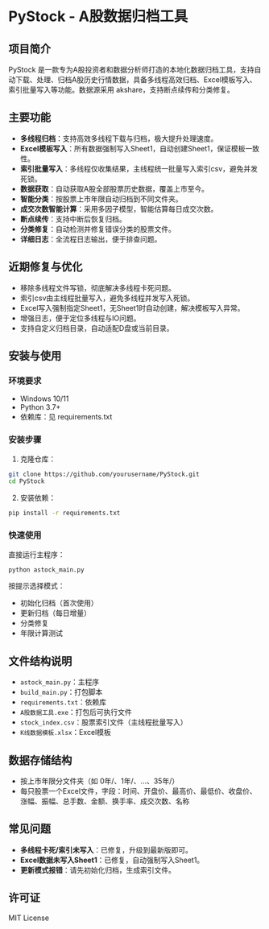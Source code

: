 # PyStock - A股数据归档工具

## 项目简介

PyStock 是一款专为A股投资者和数据分析师打造的本地化数据归档工具，支持自动下载、处理、归档A股历史行情数据，具备多线程高效归档、Excel模板写入、索引批量写入等功能。数据源采用 akshare，支持断点续传和分类修复。

## 主要功能

- **多线程归档**：支持高效多线程下载与归档，极大提升处理速度。
- **Excel模板写入**：所有数据强制写入Sheet1，自动创建Sheet1，保证模板一致性。
- **索引批量写入**：多线程仅收集结果，主线程统一批量写入索引csv，避免并发死锁。
- **数据获取**：自动获取A股全部股票历史数据，覆盖上市至今。
- **智能分类**：按股票上市年限自动归档到不同文件夹。
- **成交次数智能计算**：采用多因子模型，智能估算每日成交次数。
- **断点续传**：支持中断后恢复归档。
- **分类修复**：自动检测并修复错误分类的股票文件。
- **详细日志**：全流程日志输出，便于排查问题。

## 近期修复与优化

- 移除多线程文件写锁，彻底解决多线程卡死问题。
- 索引csv由主线程批量写入，避免多线程并发写入死锁。
- Excel写入强制指定Sheet1，无Sheet1时自动创建，解决模板写入异常。
- 增强日志，便于定位多线程与IO问题。
- 支持自定义归档目录，自动适配D盘或当前目录。

## 安装与使用

### 环境要求
- Windows 10/11
- Python 3.7+
- 依赖库：见 requirements.txt

### 安装步骤
1. 克隆仓库：
```bash
git clone https://github.com/yourusername/PyStock.git
cd PyStock
```
2. 安装依赖：
```bash
pip install -r requirements.txt
```

### 快速使用
直接运行主程序：
```bash
python astock_main.py
```
按提示选择模式：
- 初始化归档（首次使用）
- 更新归档（每日增量）
- 分类修复
- 年限计算测试

## 文件结构说明
- `astock_main.py`：主程序
- `build_main.py`：打包脚本
- `requirements.txt`：依赖库
- `A股数据工具.exe`：打包后可执行文件
- `stock_index.csv`：股票索引文件（主线程批量写入）
- `K线数据模板.xlsx`：Excel模板

## 数据存储结构
- 按上市年限分文件夹（如 0年/、1年/、...、35年/）
- 每只股票一个Excel文件，字段：时间、开盘价、最高价、最低价、收盘价、涨幅、振幅、总手数、金额、换手率、成交次数、名称

## 常见问题
- **多线程卡死/索引未写入**：已修复，升级到最新版即可。
- **Excel数据未写入Sheet1**：已修复，自动强制写入Sheet1。
- **更新模式报错**：请先初始化归档，生成索引文件。

## 许可证
MIT License 